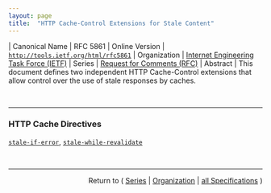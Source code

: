 ```yaml
---
layout: page
title:  "HTTP Cache-Control Extensions for Stale Content"
---
```


| Canonical Name | RFC 5861
| Online Version | [`http://tools.ietf.org/html/rfc5861`](http://tools.ietf.org/html/rfc5861)
| Organization | [Internet Engineering Task Force (IETF)](..)
| Series | [Request for Comments (RFC)](.)
| Abstract | This document defines two independent HTTP Cache-Control extensions that allow control over the use of stale responses by caches.

<br/>
<hr/>

### HTTP Cache Directives

[`stale-if-error`](/concepts/http-cache-directive/stale-if-error "This document defines two independent HTTP Cache-Control extensions that allow control over the use of stale responses by caches."), [`stale-while-revalidate`](/concepts/http-cache-directive/stale-while-revalidate "This document defines two independent HTTP Cache-Control extensions that allow control over the use of stale responses by caches.")



<br/>
<hr/>

<p style="text-align: right">Return to ( <a href="./">Series</a> | <a href="../">Organization</a> | <a href="../../">all Specifications</a> )</p>